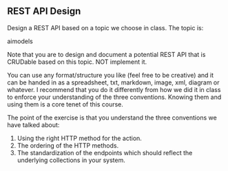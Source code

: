 ## REST API Design

Design a REST API based on a topic we choose in class. The topic is:


aimodels

 
Note that you are to design and document a potential REST API that is CRUDable based on this topic. NOT implement it. 

You can use any format/structure you like (feel free to be creative) and it can be handed in as a spreadsheet, txt, markdown, image, xml, diagram or whatever. 
I recommend that you do it differently from how we did it in class to enforce your understanding of the three conventions. 
Knowing them and using them is a core tenet of this course. 
 

The point of the exercise is that you understand the three conventions we have talked about: 

1. Using the right HTTP method for the action. 
2. The ordering of the HTTP methods. 
3. The standardization of the endpoints which should reflect the underlying collections in your system. 

